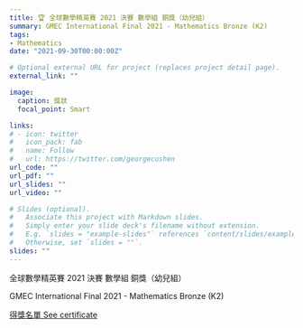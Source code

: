 ```yaml
---
title: 🏆 全球數學精英賽 2021 決賽 數學組 銅獎（幼兒組）
summary: GMEC International Final 2021 - Mathematics Bronze (K2)
tags:
- Mathematics
date: "2021-09-30T00:00:00Z"

# Optional external URL for project (replaces project detail page).
external_link: ""

image:
  caption: 獎狀
  focal_point: Smart

links:
# - icon: twitter
#   icon_pack: fab
#   name: Follow
#   url: https://twitter.com/georgecushen
url_code: ""
url_pdf: ""
url_slides: ""
url_video: ""

# Slides (optional).
#   Associate this project with Markdown slides.
#   Simply enter your slide deck's filename without extension.
#   E.g. `slides = "example-slides"` references `content/slides/example-slides.md`.
#   Otherwise, set `slides = ""`.
slides: ""
---
```


全球數學精英賽 2021 決賽 數學組 銅獎（幼兒組）

GMEC International Final 2021 - Mathematics Bronze (K2)

[得獎名單 See certificate](http://www.firsteducation.hk/a/19/120/2021/0930/286.html)
